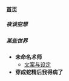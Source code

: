
#### [首页](?file=home-首页)

##### 夜谈空想

##### 某些世界
- **未命名术师**
    - [文案与设定](?file=002-某些世界/01-未命名术师/000-文案与设定 "文案与设定")
- **穿成蛇精后我得病了**
